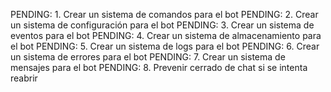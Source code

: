 PENDING: 1. Crear un sistema de comandos para el bot
PENDING: 2. Crear un sistema de configuración para el bot
PENDING: 3. Crear un sistema de eventos para el bot
PENDING: 4. Crear un sistema de almacenamiento para el bot
PENDING: 5. Crear un sistema de logs para el bot
PENDING: 6. Crear un sistema de errores para el bot
PENDING: 7. Crear un sistema de mensajes para el bot
PENDING: 8. Prevenir cerrado de chat si se intenta reabrir
